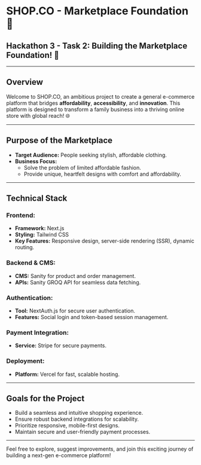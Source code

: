 # SHOP.CO - Marketplace Foundation 🚀

## Hackathon 3 - Task 2: Building the Marketplace Foundation! 🎉

---

## Overview

Welcome to SHOP.CO, an ambitious project to create a general e-commerce platform that bridges **affordability**, **accessibility**, and **innovation**. This platform is designed to transform a family business into a thriving online store with global reach! 🌐

---

## Purpose of the Marketplace

- **Target Audience:** People seeking stylish, affordable clothing.
- **Business Focus:**
  - Solve the problem of limited affordable fashion.
  - Provide unique, heartfelt designs with comfort and affordability.

---

## Technical Stack

### Frontend:
- **Framework:** Next.js
- **Styling:** Tailwind CSS
- **Key Features:** Responsive design, server-side rendering (SSR), dynamic routing.

### Backend & CMS:
- **CMS:** Sanity for product and order management.
- **APIs:** Sanity GROQ API for seamless data fetching.

### Authentication:
- **Tool:** NextAuth.js for secure user authentication.
- **Features:** Social login and token-based session management.

### Payment Integration:
- **Service:** Stripe for secure payments.

### Deployment:
- **Platform:** Vercel for fast, scalable hosting.

---
## Goals for the Project

- Build a seamless and intuitive shopping experience.
- Ensure robust backend integrations for scalability.
- Prioritize responsive, mobile-first designs.
- Maintain secure and user-friendly payment processes.

---

Feel free to explore, suggest improvements, and join this exciting journey of building a next-gen e-commerce platform!
